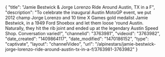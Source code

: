 {
    "title": "Jamie Bestwick & Jorge Lorenzo Ride Around Austin, TX in a F",
    "description": "To celebrate the inaugural Austin MotoGP event, we put 2012 champ Jorge Lorenzo and 10 time X Games gold medalist Jamie Bestwick, in a 1949 Ford Shoebox and let them loose 'round Austin. Naturally, they hit the rib joint and ended up at the legendary Austin Speed Shop. Conversation varied!",
    "channelid": "3763981",
    "videoid": "3763982",
    "date_created": "1409864117",
    "date_modified": "1470186152",
    "type": "captivate",
    "layout": "channelVideo",
    "url": "\/alpinestars\/jamie-bestwick-jorge-lorenzo-ride-around-austin-tx-in-a-f\/3763981-3763982"
}